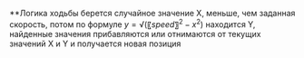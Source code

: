 **Логика ходьбы
берется случайное значение X, меньше, чем заданная скорость, потом по формуле $y=√(〖speed〗^2-x^2 )$
находится Y, найденные значения прибавляются или отнимаются от текущих значений X и Y и получается новая позиция
